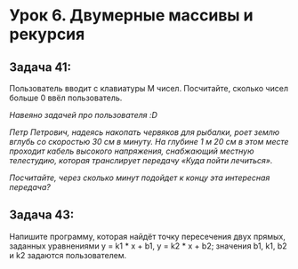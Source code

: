 # Урок 6. Двумерные массивы и рекурсия

## **Задача 41:** 
Пользователь вводит с клавиатуры M чисел. 
Посчитайте, сколько чисел больше 0 ввёл пользователь.

*Навеяно задачей про пользователя :D*

*Петр Петрович, надеясь накопать червяков для рыбалки, роет землю вглубь со скоростью 30 см в минуту. На глубине 1 м 20 см в этом месте проходит кабель высокого напряжения, снабжающий местную телестудию, которая транслирует передачу «Куда пойти лечиться».*

*Посчитайте, через сколько минут подойдет к концу эта интересная передача?*

## __Задача 43:__
Напишите программу, которая найдёт точку пересечения двух прямых, заданных уравнениями y = k1 * x + b1, y = k2 * x + b2; значения b1, k1, b2 и k2 задаются пользователем.